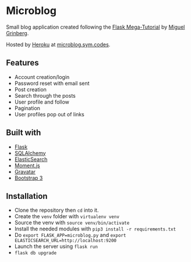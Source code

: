# Microblog

Small blog application created following the [Flask Mega-Tutorial](https://blog.miguelgrinberg.com/post/the-flask-mega-tutorial-part-i-hello-world) by [Miguel Grinberg](https://github.com/miguelgrinberg).

Hosted by [Heroku](https://heroku.com) at [microblog.sym.codes](http://microblog.sym.codes).

## Features
- Account creation/login
- Password reset with email sent
- Post creation
- Search through the posts
- User profile and follow
- Pagination
- User profiles pop out of links

## Built with
- [Flask](https://flask.palletsprojects.com/en/1.1.x/)
- [SQLAlchemy](https://www.sqlalchemy.org/)
- [ElasticSearch](https://www.elastic.co/elasticsearch/)
- [Moment.js](https://momentjs.com/)
- [Gravatar](https://gravatar.com)
- [Bootstrap 3](https://getbootstrap.com/docs/3.4/)

## Installation

- Clone the repository then `cd` into it.
- Create the `venv` folder with `virtualenv venv`
- Source the venv with `source venv/bin/activate`
- Install the needed modules with `pip3 install -r requirements.txt`
- Do `export FLASK_APP=microblog.py` and `export ELASTICSEARCH_URL=http://localhost:9200`
- Launch the server using `flask run`
- `flask db upgrade`
